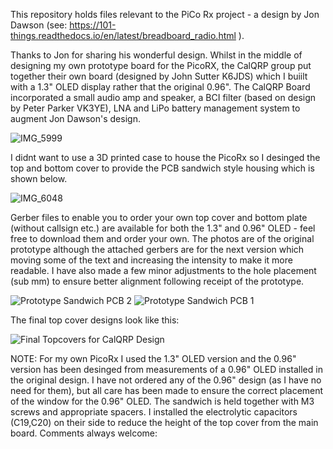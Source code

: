 This repository holds files relevant to the PiCo Rx project - a design by Jon Dawson (see: https://101-things.readthedocs.io/en/latest/breadboard_radio.html ). 

Thanks to Jon for sharing his wonderful design. Whilst in the middle of designing my own prototype board for the PicoRX, the CalQRP group put together their own board (designed by John Sutter K6JDS) which I buiilt with a 1.3" OLED display rather that the original 0.96". The CalQRP Board incorporated a small audio amp and speaker, a BCI filter (based on design by Peter Parker VK3YE), LNA and LiPo battery management system to augment Jon Dawson's design.

![IMG_5999](https://github.com/user-attachments/assets/5adad805-007b-4bd7-884b-ef74f630b782)

I didnt want to use a 3D printed case to house the PicoRx so I desinged the top and bottom cover to provide the PCB sandwich style housing which is shown below.

![IMG_6048](https://github.com/user-attachments/assets/0f248036-4a4b-4bd5-a9a0-ff131a95f619)

Gerber files to enable you to order your own top cover and bottom plate (without callsign etc.) are available for both the 1.3" and 0.96" OLED - feel free to download them and order your own. The photos are of the original prototype although the attached gerbers are for the next version which moving some of the text and increasing the intensity to make it more readable. I have also made a few minor adjustments to the hole placement (sub mm) to ensure better alignment following receipt of the prototype.

![Prototype Sandwich PCB 2](https://github.com/user-attachments/assets/2f61082d-d964-4081-872a-96dc35a01abd)
![Prototype Sandwich PCB 1](https://github.com/user-attachments/assets/23f1b428-c93a-42d8-80bb-a77cf9525aff)

The final top cover designs look like this:

![Final Topcovers for CalQRP Design](https://github.com/user-attachments/assets/c8ebc27a-f28f-412c-8248-58cac7f8bdaa)

NOTE: For my own PicoRx I used the 1.3" OLED version and the 0.96" version has been desinged from measurements of a 0.96" OLED installed in the original design. I have not ordered any of the 0.96" design (as I have no need for them), but all care has been made to ensure the correct placement of the window for the 0.96" OLED.
The sandwich is held together with M3 screws and appropriate spacers. I installed the electrolytic capacitors (C19,C20) on their side to reduce the height of the top cover from the main board. Comments always welcome: 
